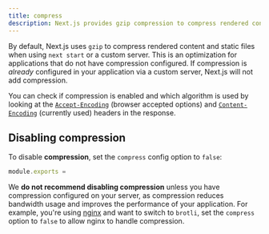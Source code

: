 ```yaml
---
title: compress
description: Next.js provides gzip compression to compress rendered content and static files, it only works with the server target. Learn more about it here.
---
```


By default, Next.js uses `gzip` to compress rendered content and static files when using `next start` or a custom server. This is an optimization for applications that do not have compression configured. If compression is _already_ configured in your application via a custom server, Next.js will not add compression.

You can check if compression is enabled and which algorithm is used by looking at the [`Accept-Encoding`](https://developer.mozilla.org/en-US/docs/Web/HTTP/Headers/Accept-Encoding) (browser accepted options) and [`Content-Encoding`](https://developer.mozilla.org/en-US/docs/Web/HTTP/Headers/Content-Encoding) (currently used) headers in the response.

## Disabling compression

To disable **compression**, set the `compress` config option to `false`:

```js filename="next.config.js"
module.exports =
```

We **do not recommend disabling compression** unless you have compression configured on your server, as compression reduces bandwidth usage and improves the performance of your application. For example, you're using [nginx](https://nginx.org/) and want to switch to `brotli`, set the `compress` option to `false` to allow nginx to handle compression.
